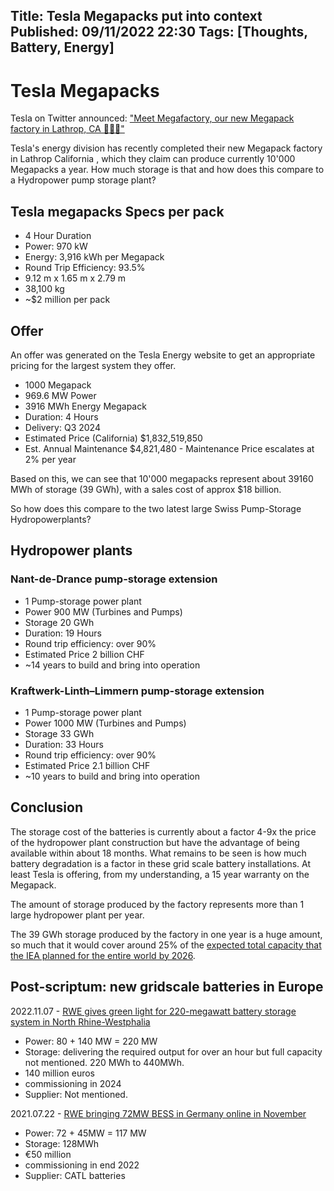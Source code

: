 Title: Tesla Megapacks put into context
Published: 09/11/2022 22:30 
Tags: [Thoughts, Battery, Energy] 
---

# Tesla Megapacks

Tesla on Twitter announced: ["Meet Megafactory, our new Megapack factory in Lathrop, CA 🔋🔋🔋"](https://t.co/aw85eHECXI)

Tesla's energy division has recently completed their new Megapack factory in Lathrop California , which they claim can produce currently 10'000 Megapacks a year. How much storage is that and how does this compare to a Hydropower pump storage plant?

## Tesla megapacks Specs per pack 

- 4 Hour Duration 
- Power: 970 kW 
- Energy: 3,916 kWh per Megapack 
- Round Trip Efficiency: 93.5% 
- 9.12 m x 1.65 m x 2.79 m 
- 38,100 kg
- ~$2 million per pack

## Offer 

An offer was generated on the Tesla Energy website to get an appropriate pricing for the largest system they offer.

- 1000 Megapack 
- 969.6 MW Power 
- 3916 MWh Energy Megapack 
- Duration: 4 Hours 
- Delivery: Q3 2024 
- Estimated Price (California) $1,832,519,850 
- Est. Annual Maintenance $4,821,480 - Maintenance Price escalates at 2% per year

Based on this, we can see that 10'000 megapacks represent about 39160 MWh of storage (39 GWh), with a sales cost of approx $18 billion. 

So how does this compare to the two latest large Swiss Pump-Storage Hydropowerplants?

## Hydropower plants

### Nant-de-Drance pump-storage extension

- 1 Pump-storage power plant
- Power 900 MW (Turbines and Pumps)
- Storage 20 GWh
- Duration: 19 Hours
- Round trip efficiency: over 90%
- Estimated Price 2 billion CHF
- ~14 years to build and bring into operation

### Kraftwerk-Linth–Limmern pump-storage extension

- 1 Pump-storage power plant
- Power 1000 MW (Turbines and Pumps)
- Storage 33 GWh
- Duration: 33 Hours
- Round trip efficiency: over 90%
- Estimated Price 2.1 billion CHF
- ~10 years to build and bring into operation


## Conclusion
The storage cost of the batteries is currently about a factor 4-9x the price of the hydropower plant construction but have the advantage of being available within about 18 months. What remains to be seen is how much battery degradation is a factor in these grid scale battery installations. At least Tesla is offering, from my understanding, a 15 year warranty on the Megapack.

The amount of storage produced by the factory represents more than 1 large hydropower plant per year.

The 39 GWh storage produced by the factory in one year is a huge amount, so much that it would cover around 25% of the [expected total capacity that the IEA planned for the entire world by 2026](https://www.iea.org/data-and-statistics/charts/battery-storage-capability-by-countries-2020-and-2026).

## Post-scriptum: new gridscale batteries in Europe

2022.11.07 - [RWE gives green light for 220-megawatt battery storage system in North Rhine-Westphalia](https://www.rwe.com/en/press/rwe-generation/2022-11-07-battery-storage-220-mw-neurath)

- Power: 80 + 140 MW = 220 MW
- Storage: delivering the required output for over an hour but full capacity not mentioned. 220 MWh to 440MWh.
- 140 million euros
- commissioning in 2024
- Supplier: Not mentioned.

2021.07.22 - [RWE bringing 72MW BESS in Germany online in November](https://www.rwe.com/en/press/rwe-ag/2021-07-22-rwe-builds-one-of-the-largest-battery-storage-facilities-in-germany)

- Power: 72 + 45MW = 117 MW
- Storage: 128MWh
- €50 million
- commissioning in end 2022
- Supplier: CATL batteries
